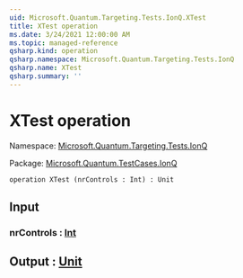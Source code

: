```yaml
---
uid: Microsoft.Quantum.Targeting.Tests.IonQ.XTest
title: XTest operation
ms.date: 3/24/2021 12:00:00 AM
ms.topic: managed-reference
qsharp.kind: operation
qsharp.namespace: Microsoft.Quantum.Targeting.Tests.IonQ
qsharp.name: XTest
qsharp.summary: ''
---
```


# XTest operation

Namespace: [Microsoft.Quantum.Targeting.Tests.IonQ](xref:Microsoft.Quantum.Targeting.Tests.IonQ)

Package: [Microsoft.Quantum.TestCases.IonQ](https://nuget.org/packages/Microsoft.Quantum.TestCases.IonQ)




```qsharp
operation XTest (nrControls : Int) : Unit
```


## Input

### nrControls : [Int](xref:microsoft.quantum.lang-ref.int)





## Output : [Unit](xref:microsoft.quantum.lang-ref.unit)

